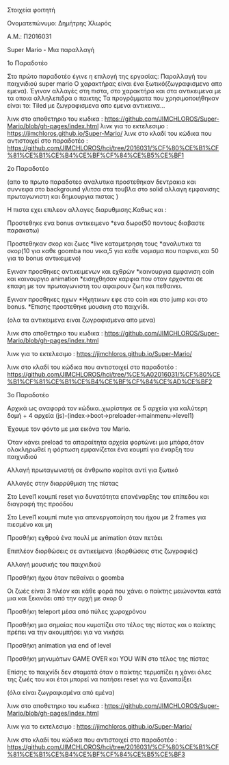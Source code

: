 Στοιχεία φοιτητή
 
Oνοματεπώνυμο: Δημήτρης Χλωρός 

Α.Μ.: Π2016031
 
Super Mario - Μια παραλλαγή
 
1ο Παραδοτέο
 
Στο πρώτο παραδοτέο έγινε η επιλογή της εργασίας: Παραλλαγή του παιχνιδιού super mario Ο χαρακτήρας είναι ένα ξωτικό(ζωγραφισμενο απο εμενα). Έγιναν αλλαγές στη πιστα, στο χαρακτήρα και στα αντικειμενα με τα οποια αλληλεπιδρα ο παικτης Τα προγράμματα που χρησιμοποιήθηκαν είναι το: Tiled με ζωγραφισμενα απο εμενα αντικεινα...
 
 λινκ στο αποθετηριο του κωδικα : https://github.com/JIMCHLOROS/Super-Mario/blob/gh-pages/index.html 
 λινκ για το εκτελεσιμο : https://jimchloros.github.io/Super-Mario/ 
 λινκ στο κλαδί του κώδικα που αντιστοιχεί στο παραδοτέο :  https://github.com/JIMCHLOROS/hci/tree/2016031/%CF%80%CE%B1%CF%81%CE%B1%CE%B4%CE%BF%CF%84%CE%B5%CE%BF1
 
 
2ο Παραδοτέο
 
 (απο το πρωτο παραδοτεο αναλυτικα προστεθηκαν δεντρακια και συννεφα στο background γλιτσα στα τουβλα στο solid αλλαγη εμφανισης πρωταγωνιστη και δημιουργια πιστας )
 
 Η πιστα εχει επιλεον αλλαγες διαρυθμισης.Καθως και :
 
 Προστεθηκε ενα bonus αντικειμενο *ενα δωρο(50 ποντους διαβαστε παρακατω)
 
 Προστεθηκαν σκορ και ζωες *live καταμετρηση τους *αναλυτικα τα σκορ(10 για καθε goomba που νικα,5 για καθε νομισμα που παιρνει,και 50 για το bonus αντικειμενο)
 
 Εγιναν προσθηκες αντικειμενων και εχθρών *καινουργια εμφανιση coin και καινουργιο animation *εισηχθησαν καρφια που οταν ερχονται σε επαφη με τον πρωταγωνιστη του αφαιρουν ζωη και πεθαινει.
 
 Εγιναν προσθηκες ηχων *Ηχητικων εφε στο coin και στο jump και στο bonus. *Επισης προστεθηκε μουσικη στο παιχνίδι.
 
 (ολα τα αντικειμενα ειναι ζωγραφισμενα απο μενα)
 
 λινκ στο αποθετηριο του κωδικα : https://github.com/JIMCHLOROS/Super-Mario/blob/gh-pages/index.html 

 λινκ για το εκτελεσιμο : https://jimchloros.github.io/Super-Mario/ 

 λινκ στο κλαδί του κώδικα που αντιστοιχεί στο παραδοτέο : https://github.com/JIMCHLOROS/hci/tree/%CE%A02016031/%CF%80%CE%B1%CF%81%CE%B1%CE%B4%CE%BF%CF%84%CE%AD%CE%BF2
 
 3ο Παραδοτέο
 
 Αρχικά ως αναφορά τον κώδικα..χωρίστηκε σε 5 αρχεία για καλύτερη δομή + 4 αρχεία (js)-(index->boot->preloader->mainmenu->level1)
 
 Έχουμε τον φόντο με μια εικόνα του Mario.

 Όταν κάνει preload τα απαραίτητα αρχεία φορτώνει μια μπάρα,όταν ολοκληρωθεί η φόρτωση εμφανίζεται ένα κουμπί για έναρξη του παιχνιδιού

 Αλλαγή πρωταγωνιστή σε άνθρωπο κορίτσι αντί για ξωτικό

 Αλλαγές στην διαρρύθμιση της πίστας

 Στο Level1 κουμπί reset για δυνατότητα επανέναρξης του επίπεδου και διαγραφή της προόδου

 Στο Level1 κουμπί mute για απενεργοποίηση του ήχου με 2 frames για πιεσμένο και μη

 Προσθήκη εχθρού ένα πουλί με animation όταν πετάει

 Επιπλέον διορθώσεις σε αντικείμενα (διορθώσεις στις ζωγραφιές)

 Αλλαγή μουσικής του παιχνιδιού

 Προσθήκη ήχου όταν πεθαίνει ο goomba

 Οι ζωές είναι 3 πλέον και κάθε φορά που χάνει ο παίκτης μειώνονται κατά μια και ξεκινάει από την αρχή με σκορ 0

 Προσθήκη teleport μέσα από πύλες χωροχρόνου

 Προσθήκη μια σημαίας που κυματίζει στο τέλος της πίστας και ο παίκτης πρέπει να την ακουμπήσει για να νικήσει

 Προσθήκη animation για end of level
 
 Προσθήκη μηνυμάτων GAME OVER και YOU WIN στο τέλος της πίστας

 Επίσης το παιχνίδι δεν σταματά όταν ο παίκτης τερματίζει η χάνει όλες της ζωές του και έτσι μπορεί να πατήσει reset για να ξαναπαίξει
 
 (όλα είναι ζωγραφισμένα από εμένα)
 
 λινκ στο αποθετηριο του κωδικα : https://github.com/JIMCHLOROS/Super-Mario/blob/gh-pages/index.html

 λινκ για το εκτελεσιμο : https://jimchloros.github.io/Super-Mario/

 λινκ στο κλαδί του κώδικα που αντιστοιχεί στο παραδοτέο : https://github.com/JIMCHLOROS/hci/tree/2016031/%CF%80%CE%B1%CF%81%CE%B1%CE%B4%CE%BF%CF%84%CE%B5%CE%BF3
